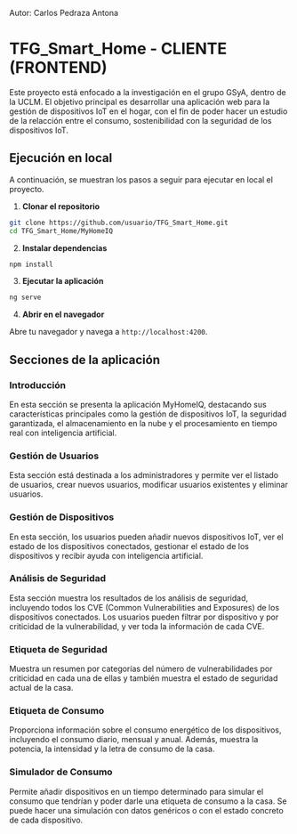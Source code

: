 Autor: Carlos Pedraza Antona

# TFG_Smart_Home - CLIENTE (FRONTEND)

Este proyecto está enfocado a la investigación en el grupo GSyA, dentro de la UCLM. El objetivo principal es desarrollar una aplicación web para la gestión de dispositivos IoT en el hogar, con el fin de poder hacer un estudio de la relacción entre el consumo, sostenibilidad con la seguridad de los dispositivos IoT.

## Ejecución en local

A continuación, se muestran los pasos a seguir para ejecutar en local el proyecto.

1. **Clonar el repositorio**

```bash
git clone https://github.com/usuario/TFG_Smart_Home.git
cd TFG_Smart_Home/MyHomeIQ
```

2. **Instalar dependencias**

```bash
npm install
```

3. **Ejecutar la aplicación**

```bash
ng serve
```

4. **Abrir en el navegador**

Abre tu navegador y navega a `http://localhost:4200`.

## Secciones de la aplicación

### Introducción

En esta sección se presenta la aplicación MyHomeIQ, destacando sus características principales como la gestión de dispositivos IoT, la seguridad garantizada, el almacenamiento en la nube y el procesamiento en tiempo real con inteligencia artificial.

### Gestión de Usuarios

Esta sección está destinada a los administradores y permite ver el listado de usuarios, crear nuevos usuarios, modificar usuarios existentes y eliminar usuarios.

### Gestión de Dispositivos

En esta sección, los usuarios pueden añadir nuevos dispositivos IoT, ver el estado de los dispositivos conectados, gestionar el estado de los dispositivos y recibir ayuda con inteligencia artificial.

### Análisis de Seguridad

Esta sección muestra los resultados de los análisis de seguridad, incluyendo todos los CVE (Common Vulnerabilities and Exposures) de los dispositivos conectados. Los usuarios pueden filtrar por dispositivo y por criticidad de la vulnerabilidad, y ver toda la información de cada CVE.

### Etiqueta de Seguridad

Muestra un resumen por categorías del número de vulnerabilidades por criticidad en cada una de ellas y también muestra el estado de seguridad actual de la casa.

### Etiqueta de Consumo

Proporciona información sobre el consumo energético de los dispositivos, incluyendo el consumo diario, mensual y anual. Además, muestra la potencia, la intensidad y la letra de consumo de la casa.

### Simulador de Consumo

Permite añadir dispositivos en un tiempo determinado para simular el consumo que tendrían y poder darle una etiqueta de consumo a la casa. Se puede hacer una simulación con datos genéricos o con el estado concreto de cada dispositivo.

